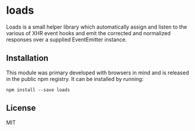 # loads

Loads is a small helper library which automatically assign and listen to the
various of XHR event hooks and emit the corrected and normalized responses over
a supplied EventEmitter instance.

## Installation

This module was primary developed with browsers in mind and is released in the
public npm registry. It can be installed by running:

```
npm install --save loads
```

## License

MIT
